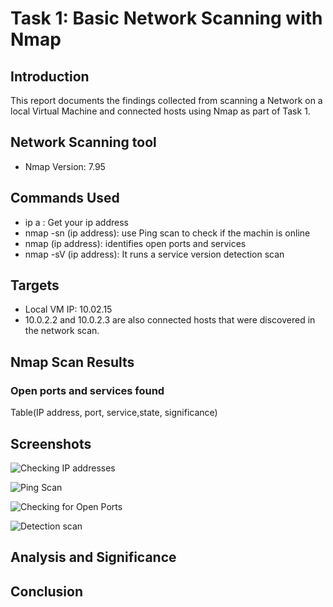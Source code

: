 # Task 1: Basic Network Scanning with Nmap

## Introduction
This report documents the findings collected from scanning a Network on a local Virtual Machine and connected hosts using Nmap as part of Task 1.

## Network Scanning tool
- Nmap Version: 7.95

## Commands Used
-  ip a : Get your ip address
-  nmap -sn (ip address): use Ping scan to check if the machin is online
-  nmap (ip address): identifies open ports and services 
-  nmap -sV (ip address): It runs a service version detection scan

## Targets

- Local VM IP: 10.02.15
- 10.0.2.2 and 10.0.2.3 are also connected hosts that were discovered in the network scan.

## Nmap Scan Results
### Open ports and services found

Table(IP address, port, service,state, significance)


## Screenshots
![Checking IP addresses](cybersecurity_analyst_internship_oasis_infobyte/Task_01_Nmap_Network_Scanning/checking_ip.png)

![Ping Scan](cybersecurity_analyst_internship_oasis_infobyte/Task_01_Nmap_Network_Scanning/ping_scan.png)

![Checking for Open Ports](cybersecurity_analyst_internship_oasis_infobyte/Task_01_Nmap_Network_Scanning/open_ports.png)

![Detection scan](cybersecurity_analyst_internship_oasis_infobyte/Task_01_Nmap_Network_Scanning/detection_scan.png)


## Analysis and Significance


## Conclusion

